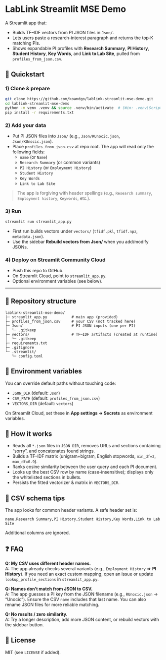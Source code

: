 # LabLink Streamlit MSE Demo

A Streamlit app that:
- Builds TF–IDF vectors from PI JSON files in `Json/`.
- Lets users paste a research-interest paragraph and returns the top‑K matching PIs.
- Shows expandable PI profiles with **Research Summary**, **PI History**, **Student History**, **Key Words**, and **Link to Lab Site**, pulled from `profiles_from_json.csv`.

## 🚀 Quickstart

### 1) Clone & prepare
```bash
git clone https://github.com/koandgo/lablink-streamlit-mse-demo.git
cd lablink-streamlit-mse-demo
python -m venv .venv && source .venv/bin/activate  # (Win: .venv\Scripts\activate)
pip install -r requirements.txt
```

### 2) Add your data
- Put PI JSON files into `Json/` (e.g., `Json/RUnocic.json`, `Json/KUnocic.json`).
- Place `profiles_from_json.csv` at repo root. The app will read only the following fields:
  - `name` (or `Name`)
  - `Research Summary` (or common variants)
  - `PI History` (or `Employment History`)
  - `Student History`
  - `Key Words`
  - `Link to Lab Site`

> The app is forgiving with header spellings (e.g., `Research summary`, `Employment history`, `Keywords`, etc.).

### 3) Run
```bash
streamlit run streamlit_app.py
```
- First run builds vectors under `vectors/` (`tfidf.pkl`, `tfidf.npz`, `metadata.json`).
- Use the sidebar **Rebuild vectors from Json/** when you add/modify JSONs.

### 4) Deploy on Streamlit Community Cloud
- Push this repo to GitHub.
- On Streamlit Cloud, point to `streamlit_app.py`.
- Optional environment variables (see below).

---

## 📁 Repository structure
```
lablink-streamlit-mse-demo/
├─ streamlit_app.py           # main app (provided)
├─ profiles_from_json.csv     # your CSV (not tracked here)
├─ Json/                      # PI JSON inputs (one per PI)
│  └─ .gitkeep
├─ vectors/                   # TF–IDF artifacts (created at runtime)
│  └─ .gitkeep
├─ requirements.txt
├─ .gitignore
└─ .streamlit/
   └─ config.toml
```

## 🔧 Environment variables
You can override default paths without touching code:
- `JSON_DIR` (default: `Json`)
- `CSV_PATH` (default: `profiles_from_json.csv`)
- `VECTORS_DIR` (default: `vectors`)

On Streamlit Cloud, set these in **App settings → Secrets** as environment variables.

## 🧠 How it works
- Reads all `*.json` files in `JSON_DIR`, removes URLs and sections containing “sorry”, and concatenates found strings.
- Builds a TF–IDF matrix (unigram+bigram, English stopwords, `min_df=2`, `max_df=0.9`).
- Ranks cosine similarity between the user query and each PI document.
- Looks up the best CSV row by name (case-insensitive); displays only the whitelisted sections in bullets.
- Persists the fitted vectorizer & matrix in `VECTORS_DIR`.

## 🧪 CSV schema tips
The app looks for common header variants. A safe header set is:
```
name,Research Summary,PI History,Student History,Key Words,Link to Lab Site
```
Additional columns are ignored.

## ❓ FAQ
**Q: My CSV uses different header names.**  
A: The app already checks several variants (e.g., `Employment History` ⇒ **PI History**). If you need an exact custom mapping, open an issue or update `lookup_profile_sections` in `streamlit_app.py`.

**Q: Names don’t match from JSON to CSV.**  
A: The app guesses a PI key from the JSON filename (e.g., `RUnocic.json` → “Unocic”). Ensure the CSV `name` includes that last name. You can also rename JSON files for more reliable matching.

**Q: No results / zero similarity.**  
A: Try a longer description, add more JSON content, or rebuild vectors with the sidebar button.

## 📝 License
MIT (see `LICENSE` if added).
